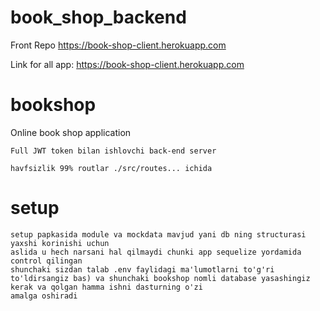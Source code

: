 # book_shop_backend

Front Repo https://book-shop-client.herokuapp.com

Link for all app: https://book-shop-client.herokuapp.com
 
# bookshop
Online book shop application

```
Full JWT token bilan ishlovchi back-end server

havfsizlik 99% routlar ./src/routes... ichida
```


# setup

```
setup papkasida module va mockdata mavjud yani db ning structurasi yaxshi korinishi uchun 
aslida u hech narsani hal qilmaydi chunki app sequelize yordamida control qilingan
shunchaki sizdan talab .env faylidagi ma'lumotlarni to'g'ri to'ldirsangiz bas) va shunchaki bookshop nomli database yasashingiz kerak va qolgan hamma ishni dasturning o'zi
amalga oshiradi

```
